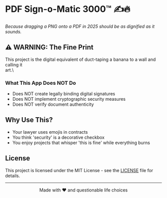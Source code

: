 # PDF Sign-o-Matic 3000™ ✍️🔥

*Because dragging a PNG onto a PDF in 2025 should be as dignified as it sounds.*

## ⚠️ WARNING: The Fine Print

This project is the digital equivalent of duct-taping a banana to a wall and calling it \
art.\


### What This App Does NOT Do
- Does NOT create legally binding digital signatures
- Does NOT implement cryptographic security measures
- Does NOT verify document authenticity


## Why Use This?
- Your lawyer uses emojis in contracts
- You think 'security' is a decorative checkbox
- You enjoy projects that whisper 'this is fine' while everything burns


## License

This project is licensed under the MIT License - see the [LICENSE](LICENSE) file for details.

---

<div align='center'><p>Made with ❤️ and questionable life choices</p></div>
